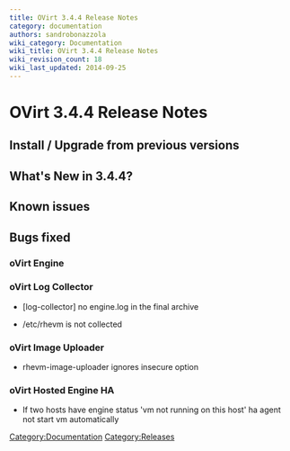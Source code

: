 ```yaml
---
title: OVirt 3.4.4 Release Notes
category: documentation
authors: sandrobonazzola
wiki_category: Documentation
wiki_title: OVirt 3.4.4 Release Notes
wiki_revision_count: 18
wiki_last_updated: 2014-09-25
---
```


# OVirt 3.4.4 Release Notes

## Install / Upgrade from previous versions

## What's New in 3.4.4?

## Known issues

## Bugs fixed

### oVirt Engine

### oVirt Log Collector

* [log-collector] no engine.log in the final archive
 - /etc/rhevm is not collected

### oVirt Image Uploader

* rhevm-image-uploader ignores insecure option

### oVirt Hosted Engine HA

* If two hosts have engine status 'vm not running on this host' ha agent not start vm automatically

<Category:Documentation> <Category:Releases>
